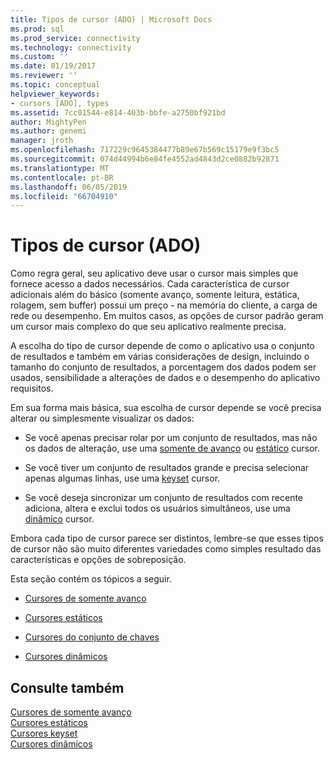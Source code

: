 ```yaml
---
title: Tipos de cursor (ADO) | Microsoft Docs
ms.prod: sql
ms.prod_service: connectivity
ms.technology: connectivity
ms.custom: ''
ms.date: 01/19/2017
ms.reviewer: ''
ms.topic: conceptual
helpviewer_keywords:
- cursors [ADO], types
ms.assetid: 7cc01544-e814-403b-bbfe-a2750bf921bd
author: MightyPen
ms.author: genemi
manager: jroth
ms.openlocfilehash: 717229c9645384477b89e67b569c15179e9f3bc5
ms.sourcegitcommit: 074d44994b6e84fe4552ad4843d2ce0882b92871
ms.translationtype: MT
ms.contentlocale: pt-BR
ms.lasthandoff: 06/05/2019
ms.locfileid: "66704910"
---
```

# <a name="types-of-cursors-ado"></a>Tipos de cursor (ADO)
Como regra geral, seu aplicativo deve usar o cursor mais simples que fornece acesso a dados necessários. Cada característica de cursor adicionais além do básico (somente avanço, somente leitura, estática, rolagem, sem buffer) possui um preço - na memória do cliente, a carga de rede ou desempenho. Em muitos casos, as opções de cursor padrão geram um cursor mais complexo do que seu aplicativo realmente precisa.  
  
 A escolha do tipo de cursor depende de como o aplicativo usa o conjunto de resultados e também em várias considerações de design, incluindo o tamanho do conjunto de resultados, a porcentagem dos dados podem ser usados, sensibilidade a alterações de dados e o desempenho do aplicativo requisitos.  
  
 Em sua forma mais básica, sua escolha de cursor depende se você precisa alterar ou simplesmente visualizar os dados:  
  
-   Se você apenas precisar rolar por um conjunto de resultados, mas não os dados de alteração, use uma [somente de avanço](../../../ado/guide/data/forward-only-cursors.md) ou [estático](../../../ado/guide/data/static-cursors.md) cursor.  
  
-   Se você tiver um conjunto de resultados grande e precisa selecionar apenas algumas linhas, use uma [keyset](../../../ado/guide/data/keyset-cursors.md) cursor.  
  
-   Se você deseja sincronizar um conjunto de resultados com recente adiciona, altera e exclui todos os usuários simultâneos, use uma [dinâmico](../../../ado/guide/data/dynamic-cursors.md) cursor.  
  
 Embora cada tipo de cursor parece ser distintos, lembre-se que esses tipos de cursor não são muito diferentes variedades como simples resultado das características e opções de sobreposição.  
  
 Esta seção contém os tópicos a seguir.  
  
-   [Cursores de somente avanço](../../../ado/guide/data/forward-only-cursors.md)  
  
-   [Cursores estáticos](../../../ado/guide/data/static-cursors.md)  
  
-   [Cursores do conjunto de chaves](../../../ado/guide/data/keyset-cursors.md)  
  
-   [Cursores dinâmicos](../../../ado/guide/data/dynamic-cursors.md)  
  
## <a name="see-also"></a>Consulte também  
 [Cursores de somente avanço](../../../ado/guide/data/forward-only-cursors.md)   
 [Cursores estáticos](../../../ado/guide/data/static-cursors.md)   
 [Cursores keyset](../../../ado/guide/data/keyset-cursors.md)   
 [Cursores dinâmicos](../../../ado/guide/data/dynamic-cursors.md)
